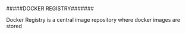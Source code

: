 

#####DOCKER REGISTRY#######

Docker Registry is a central image repository where docker images are stored 
